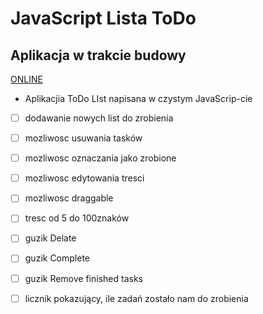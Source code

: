 # JavaScript Lista ToDo
## Aplikacja w trakcie budowy
[ONLINE](https://michalwr88.github.io/ToDoList_js/)
* Aplikacjia ToDo LIst napisana w czystym JavaScrip-cie

- [ ] dodawanie nowych list do zrobienia
- [ ] mozliwosc usuwania tasków
- [ ] mozliwosc oznaczania jako zrobione
- [ ] mozliwosc edytowania tresci
- [ ] mozliwosc draggable
- [ ] tresc od 5 do 100znaków
- [ ] guzik Delate
- [ ] guzik Complete
- [ ] guzik Remove finished tasks
- [ ] licznik pokazujący, ile zadań zostało nam do zrobienia

